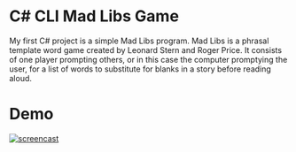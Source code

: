# C# CLI Mad Libs Game

My first C# project is a simple Mad Libs program. Mad Libs is a phrasal template word game created by Leonard Stern and Roger Price. It consists of one player prompting others, or in this case the computer promptying the user, for a list of words to substitute for blanks in a story before reading aloud.
# Demo

[![screencast](https://user-images.githubusercontent.com/52815609/145493038-c7292f81-01f3-4dc0-8bea-9f1749e41c17.png)](https://watch.screencastify.com/v/fb19RPys2T4DRgim11ZN)

